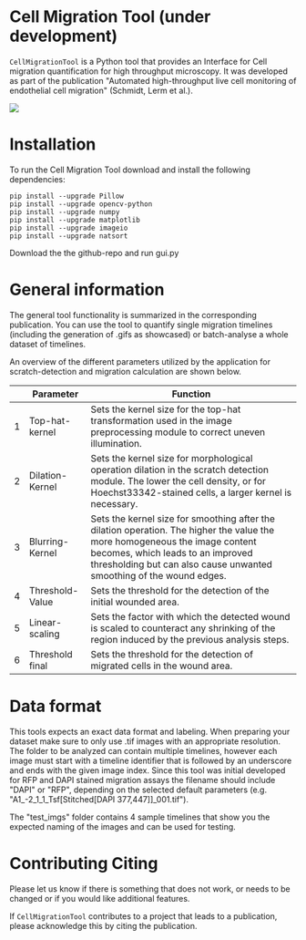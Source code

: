 # Cell Migration Tool (under development)

`CellMigrationTool` is a Python tool that provides an Interface for Cell migration quantification for high throughput microscopy. It was developed as part of the publication "Automated high-throughput live cell monitoring of endothelial cell migration" (Schmidt, Lerm et al.). 

![](https://github.com/DomiLerm/CellMigrationTool/blob/master/test_imgs/high_migration/RFP/migrationprogressB2.gif)

# Installation

To run the Cell Migration Tool download and install the following dependencies:

```
pip install --upgrade Pillow
pip install --upgrade opencv-python
pip install --upgrade numpy
pip install --upgrade matplotlib
pip install --upgrade imageio
pip install --upgrade natsort
```

Download the the github-repo and run gui.py

# General information

The general tool functionality is summarized in the corresponding publication. You can use the tool to quantify single migration timelines (including the generation of .gifs as showcased) or batch-analyse a whole dataset of timelines.

An overview of the different parameters utilized by the application for scratch-detection and migration calculation are shown below. 

|          |     Parameter            |     Function                                                                                                                                                                                                                                           |
|----------|--------------------------|--------------------------------------------------------------------------------------------------------------------------------------------------------------------------------------------------------------------------------------------------------|
|     1    |     Top-hat-kernel       |     Sets   the kernel size for the top-hat transformation used in the image preprocessing module to correct uneven illumination.                                                                                                                       |
|     2    |     Dilation-Kernel      |     Sets   the kernel size for morphological operation dilation in the scratch detection module. The lower the cell density, or for Hoechst33342-stained cells, a larger kernel is necessary.                                                          |
|     3    |     Blurring-Kernel      |     Sets   the kernel size for smoothing after the dilation operation. The higher the value the more homogeneous the image content becomes, which leads to an improved thresholding but can also cause unwanted smoothing of the wound edges.          |
|     4    |     Threshold-Value      |     Sets   the threshold for the detection of the initial wounded area.                                                                                                                                                                                |
|     5    |     Linear-scaling       |     Sets   the factor with which the detected wound is scaled to counteract any shrinking of the region induced by the previous analysis steps.                                                                                                        |
|     6    |     Threshold   final    |     Sets the threshold for the detection of migrated cells in the wound area.      


# Data format

This tools expects an exact data format and labeling. When preparing your dataset make sure to only use .tif images with an appropriate resolution. The folder to be analyzed can contain multiple timelines, however each image must start with a timeline identifier that is followed by an underscore and ends with the given image index. Since this tool was initial developed for RFP and DAPI stained migration assays the filename should include "DAPI" or "RFP", depending on the selected default parameters (e.g. "A1_-2_1_1_Tsf[Stitched[DAPI 377,447]]_001.tif").

The "test_imgs" folder contains 4 sample timelines that show you the expected naming of the images and can be used for testing.

# Contributing Citing

Please let us know if there is something that does not work, or needs to be changed or if you would like additional features. 

If `CellMigrationTool` contributes to a project that leads to a publication, please acknowledge this by citing the publication.
      